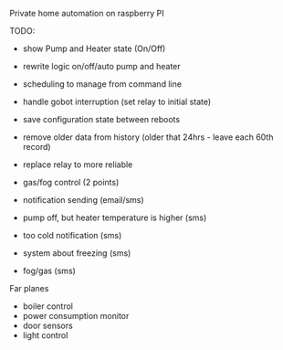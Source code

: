 Private home automation on raspberry PI

TODO:
+ show Pump and Heater state (On/Off)
+ rewrite logic on/off/auto pump and heater

+ scheduling to manage from command line

- handle gobot interruption (set relay to initial state)
- save configuration state between reboots
- remove older data from history (older that 24hrs - leave each 60th record)
- replace relay to more reliable
- gas/fog control (2 points)

- notification sending (email/sms)
 - pump off, but heater temperature is higher (sms)
 - too cold notification (sms)
 - system about freezing (sms)
 - fog/gas (sms)


Far planes
- boiler control
- power consumption monitor
- door sensors
- light control
